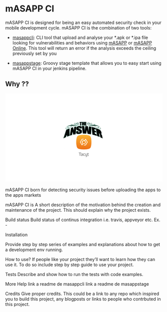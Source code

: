 # mASAPP CI

mASAPP CI is designed for being an easy automated security check in your mobile development cycle.
mASAPP CI is the combination of two tools:
 
 * [masappcli](docs/source/index.rst): CLI tool that upload and analyse your *.apk or *.ipa file looking for vulnerabilities and behaviors using 
 [mASAPP](https://www.elevenpaths.com/es/tecnologia/masapp/index.html) or 
 [mASAPP Online](https://www.elevenpaths.com/es/tecnologia/masapp-online/index.html).
 This tool will return an error if the analysis exceeds the ceiling previously set by you
    
 * [masappstage](masappstage/README.md): Groovy stage template that allows you to easy start using mASAPP CI in your jenkins 
 pipeline.


## Why ??


[![Foo](readme_resources/tacyt_is_the_answer.png)](https://tacyt.elevenpaths.com/)


mASAPP CI born for detecting security issues before uploading the apps to the apps markets
 

mASAPP CI is 
A short description of the motivation behind the creation and maintenance of the project. This should explain why the project exists.


Build status
Build status of continus integration i.e. travis, appveyor etc. Ex. -


Installation

Provide step by step series of examples and explanations about how to get a development env running.

How to use?
If people like your project they’ll want to learn how they can use it. To do so include step by step guide to use your project.


Tests
Describe and show how to run the tests with code examples.


More Help
link a readme de masappcli 
link a readme de masappstage


Credits
Give proper credits. This could be a link to any repo which inspired you to build this project, any blogposts or links to people who contrbuted in this project.
